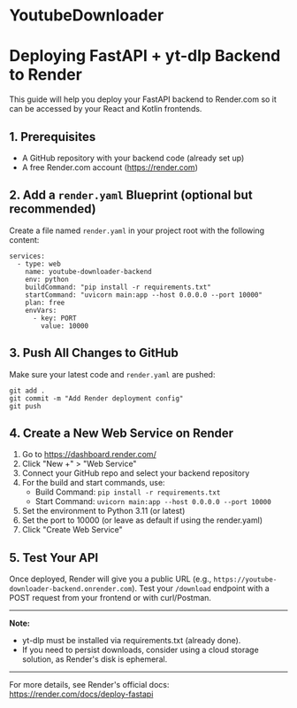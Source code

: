 # YoutubeDownloader

# Deploying FastAPI + yt-dlp Backend to Render

This guide will help you deploy your FastAPI backend to Render.com so it can be accessed by your React and Kotlin frontends.

## 1. Prerequisites
- A GitHub repository with your backend code (already set up)
- A free Render.com account (https://render.com)

## 2. Add a `render.yaml` Blueprint (optional but recommended)
Create a file named `render.yaml` in your project root with the following content:

```
services:
  - type: web
    name: youtube-downloader-backend
    env: python
    buildCommand: "pip install -r requirements.txt"
    startCommand: "uvicorn main:app --host 0.0.0.0 --port 10000"
    plan: free
    envVars:
      - key: PORT
        value: 10000
```

## 3. Push All Changes to GitHub
Make sure your latest code and `render.yaml` are pushed:

```
git add .
git commit -m "Add Render deployment config"
git push
```

## 4. Create a New Web Service on Render
1. Go to https://dashboard.render.com/
2. Click "New +" > "Web Service"
3. Connect your GitHub repo and select your backend repository
4. For the build and start commands, use:
   - Build Command: `pip install -r requirements.txt`
   - Start Command: `uvicorn main:app --host 0.0.0.0 --port 10000`
5. Set the environment to Python 3.11 (or latest)
6. Set the port to 10000 (or leave as default if using the render.yaml)
7. Click "Create Web Service"

## 5. Test Your API
Once deployed, Render will give you a public URL (e.g., `https://youtube-downloader-backend.onrender.com`).
Test your `/download` endpoint with a POST request from your frontend or with curl/Postman.

---

**Note:**
- yt-dlp must be installed via requirements.txt (already done).
- If you need to persist downloads, consider using a cloud storage solution, as Render's disk is ephemeral.

---

For more details, see Render's official docs: https://render.com/docs/deploy-fastapi
